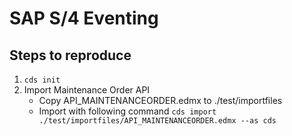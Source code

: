 # SAP S/4 Eventing



## Steps to reproduce
1. `cds init`
2. Import Maintenance Order API
    - Copy API_MAINTENANCEORDER.edmx to ./test/importfiles
    - Import with following command `cds import ./test/importfiles/API_MAINTENANCEORDER.edmx --as cds`
    
        
